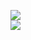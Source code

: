 [![](https://img.shields.io/badge/Made%20With-Github%20Spray-lightgrey.svg?style=for-the-badge&logo=github)](https://github.com/Annihil/github-spray#175)  
[![](https://i.imgur.com/2DrTn0Z.gif)](https://github.com/Annihil/github-spray)